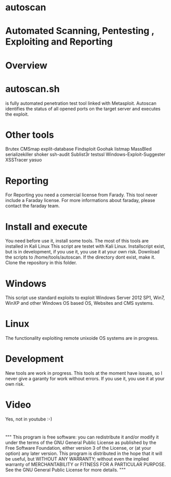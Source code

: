# autoscan #
# Automated Scanning, Pentesting , Exploiting and Reporting
#
# Overview
# autoscan.sh 
is fully automated penetration test tool linked with Metasploit.
Autoscan identifies the status of all opened ports on the target server and executes the exploit.
# Other tools
Brutex
CMSmap
explit-database
Findsploit
Goohak
listmap
MassBled
serializekiller
shoker
ssh-audit
Sublist3r
testssl
Windows-Exploit-Suggester
XSSTracer
yasuo
#
# Reporting
For Reporting you need a comercial license from Farady. This tool never include a Faraday license.
For more informations about faraday, please contact the faraday team.
#
# Install and execute
You need before use it, install some tools. The most of this tools are installed in Kali Linux
This script are testet with Kali Linux. 
Installscript exist, but is in development, if you use it, you use it at your own risk.
Download the scripts to /home/tools/autoscan. If the directory dont exist, make it.
Clone the repository in this folder.
#
# Windows
This script use standard exploits to exploit Windows Server 2012 SP1, Win7, WinXP and other Windows OS based OS, Websites and CMS systems.
# Linux
The functionality exploiting remote unixoide OS systems are in progress.
# Development
New tools are work in progress.
This tools at the moment have issues, so I never give a garanty for work without errors.
If you use it, you use it at your own risk.
# Video
Yes, not in youtube :-)
#
"""
This program is free software: you can redistribute it and/or modify
it under the terms of the GNU General Public License as published by
the Free Software Foundation, either version 3 of the License, or
(at your option) any later version.
This program is distributed in the hope that it will be useful,
but WITHOUT ANY WARRANTY; without even the implied warranty of
MERCHANTABILITY or FITNESS FOR A PARTICULAR PURPOSE.  See the
GNU General Public License for more details.
"""
